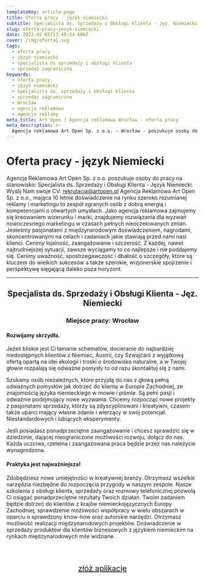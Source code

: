 ```yaml
---
templateKey: article-page
title: Oferta pracy - język niemiecki
subtitle: Specjalista ds. Sprzedaży i Obsługi Klienta - Jęz. Niemiecki
slug: oferta-pracy-jezyk-niemiecki
date: 2021-02-05T13:49:14.606Z
cover: /img/oferta1.svg
tags:
  - oferta pracy
  - język niemiecki
  - specjalista ds sprzedaży i obsługi klienta
  - sprzedaż zagraniczna
keywords:
  - oferta pracy
  - język niemiecki
  - specjalista ds. sprzedaży i obsługi klienta
  - sprzedaż zagraniczna
  - Wrocław
  - agencja reklamowa
  - agencja reklamy
meta_title: Art Open | Agencja reklamowa Wrocław - oferta pracy
meta_description: >-
  Agencja reklamowa Art Open Sp. z o.o. - Wrocław - poszukuje osoby do pracy na stanowisko: Specjalista ds. Sprzedaży i Obsługi Klienta - Język Niemiecki. Wyślij Nam swoje CV: rekrutacja@artopen.pl.
---
```

# Oferta pracy - język Niemiecki
Agencja Reklamowa Art Open Sp. z o.o. poszukuje osoby do pracy na stanowisko: Specjalista ds. Sprzedaży i Obsługi Klienta - Język Niemiecki. Wyślij Nam swoje CV: rekrutacja@artopen.pl
Agencja Reklamowa Art Open Sp. z o.o., mająca 10 letnie doświadczenie na rynku szeroko rozumianej reklamy i marketingu to zespół zgranych osób z dobrą energią i kompetencjami o otwartych umysłach. Jako agencja reklamowa zajmujemy się kreowaniem wizerunku i marki, znajdujemy rozwiązania dla wyzwań nowoczesnego marketingu w czasach pełnych nieoczekiwanych zmian. Jesteśmy pasjonatami z międzynarodowym doświadczeniem, nagrodami,  skoncentrowanymi na celach i zadaniach jakie stawiają przed nami nasi klienci. Cenimy lojalność, zaangażowanie i szczerość. Z każdej, nawet najtrudniejszej sytuacji, zawsze wyciągamy to co najlepsze i nie poddajemy się. Cenimy uważność, spostrzegawczość i dbałość o szczegóły, które są kluczem do wielkich sukcesów a także szerokie, wizjonerskie spojrzenie i perspektywę sięgającą daleko poza horyzont.

<div style="text-align:center">

---
## Specjalista ds. Sprzedaży i Obsługi Klienta - Jęz. Niemiecki

### Miejsce pracy: Wrocław

</div>


#### Rozwijamy skrzydła.

Jeżeli bliskie jest Ci łamanie schematów, docieranie do najbardziej niedostępnych klientów z Niemiec, Austrii, czy Szwajcarii z wyjątkową ofertą opartą na idei ekologii i troski o środowisko naturalne, a w Twojej głowie rozpalają się odważne pomysły to od razu skontaktuj się z nami.

Szukamy osób niezależnych, które przyjdą do nas z głową pełną odważnych pomysłów jak dotrzeć do klienta w Europie Zachodniej, ze znajomością języka niemieckiego w mowie i piśmie. Są pełni pasji i odważnie podejmujący nowe wyzwania. Chcemy rozpocząć nowe projekty z pasjonatami sprzedaży, którzy są zdyscyplinowani i kreatywni, czasem także uparci mający własne zdanie i wierzący w swój potencjał. Niestandardowych i lubiących eksperymenty.

Jeśli posiadasz ponadprzeciętne zaangażowanie i chcesz sprawdzić się w dziedzinie, dającej nieograniczone możliwości rozwoju, dołącz do nas. Każda uczciwa, rzetelna i zaangażowana praca będzie przez nas należycie wynagrodzona.

#### Praktyka jest najważniejsza!

Zdobędziesz nowe umiejętności w kreatywnej branży.
Otrzymasz wszelkie narzędzia niezbędne do rozpoczęcia przygody w naszym zespole.
Nasze szkolenia z obsługi klienta, sprzedaży oraz rozmowy telefonicznej pozwolą Ci osiągać ponadprzeciętne rezultaty Twoich działań.
Twoim zadaniem będzie dotrzeć do klientów z krajów niemieckojęzycznych Europy Zachodniej, sprawdzenie możliwości współpracy w wielu obszarach w oparciu o sprawdzony know-how oraz autorskie narzędzi.
Otrzymasz możliwość realizacji międzynarodowych projektów.
Doświadczenie w sprzedaży produktów dla klientów biznesowych z językiem niemieckim na rynkach międzynarodowych mile widziane.

<div className='container oimg' style="padding:50px;text-align:center">
<a href="/praca/#aplikuj" class="darkbutton" style="font-size:20px"> złóż aplikację </a>
</div>
